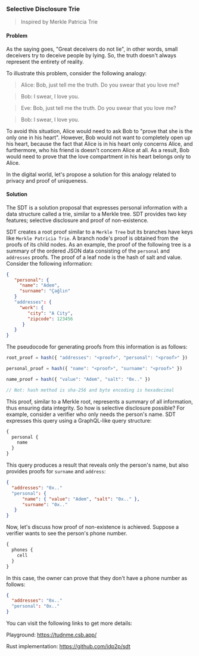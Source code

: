 ### Selective Disclosure Trie

> Inspired by Merkle Patricia Trie

#### Problem

As the saying goes, "Great deceivers do not lie", in other words, small deceivers try to deceive people by lying. So, the truth doesn't always represent the entirety of reality.

To illustrate this problem, consider the following analogy:

> Alice:  Bob, just tell me the truth. Do you swear that you love me?

> Bob:  I swear, I love you.


> Eve: Bob, just tell me the truth. Do you swear that you love me?

> Bob: I swear, I love you.

To avoid this situation, Alice would need to ask Bob to "prove that she is the only one in his heart". However, Bob would not want to completely open up his heart, because the fact that Alice is in his heart only concerns Alice, and furthermore, who his friend is doesn't concern Alice at all. As a result, Bob would need to prove that the love compartment in his heart belongs only to Alice.

In the digital world, let's propose a solution for this analogy related to privacy and proof of uniqueness.

#### Solution

The SDT is a solution proposal that expresses personal information with a data structure called a trie, similar to a Merkle tree. SDT provides two key features; selective disclosure and proof of non-existence.

SDT creates a root proof similar to a `Merkle Tree` but its branches have keys like `Merkle Patricia Trie`. A branch node's proof is obtained from the proofs of its child nodes. As an example, the proof of the following tree is a summary of the ordered JSON data consisting of the `personal` and `addresses` proofs. The proof of a leaf node is the hash of salt and value. Consider the following information:


```json
{
   "personal": {
     "name": "Adem",
     "surname": "Çağlın"
   }
   "addresses": {
     "work": {
        "city": "A City",
        "zipcode": 123456
      }
   }
}
```

The pseudocode for generating proofs from this information is as follows:

```javascript 
root_proof = hash({ "addresses": "<proof>", "personal": "<proof>" })

personal_proof = hash({ "name": "<proof>", "surname": "<proof>" })

name_proof = hash({ "value": "Adem", "salt": "0x.." })

// Not: hash method is sha-256 and byte encoding is hexadecimal

``` 

This proof, similar to a Merkle root, represents a summary of all information, thus ensuring data integrity. So how is selective disclosure possible? For example, consider a verifier who only needs the person's name. SDT expresses this query using a GraphQL-like query structure:

```graphql
{
  personal {
    name
  }
}
```

This query produces a result that reveals only the person's name, but also provides proofs for `surname` and `address`:


```json 
{                                                                 
  "addresses": "0x.."                                                   
  "personal": {                                                  
      "name": { "value": "Adem", "salt": "0x.." },                                                                                
      "surname": "0x.."
   }                                       
}
```
Now, let's discuss how proof of non-existence is achieved. Suppose a verifier wants to see the person's phone number.

```graphql
{
  phones {
    cell
  }
}
```
In this case, the owner can prove that they don't have a phone number as follows:

```json 
{                                                                 
  "addresses": "0x.."                                                   
  "personal": "0x.."                                     
}
```

You can visit the following links to get more details:

Playground: https://tudnme.csb.app/

Rust implementation: https://github.com/idp2p/sdt

